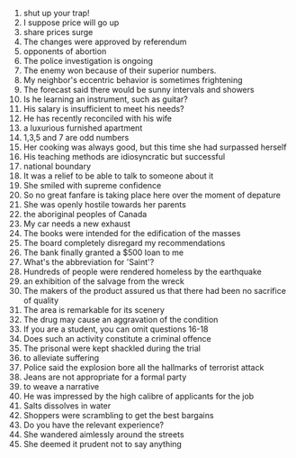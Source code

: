 
1. shut up your trap!
2. I suppose price will go up
3. share prices surge
4. The changes were approved by referendum
5. opponents of abortion
6. The police investigation is ongoing
7. The enemy won because of their superior numbers.
8. My neighbor's eccentric behavior is sometimes frightening
9. The forecast said there would be sunny intervals and showers
10. Is he learning an instrument, such as guitar?
11.  His salary is insufficient to meet his needs?
12. He has recently reconciled with his wife
13. a luxurious furnished apartment
14. 1,3,5 and 7 are odd numbers
15. Her cooking was always good, but this time she had surpassed herself
16. His teaching methods are idiosyncratic but successful
17. national boundary
18. It was a relief to be able to talk to someone about it
19. She smiled with supreme confidence
20. So no great fanfare is taking place here over the moment of depature
21. She was openly hostile towards her parents
22. the aboriginal peoples of Canada
23. My car needs a new exhaust
24. The books were intended for the edification of the masses
25. The board completely disregard my recommendations
26. The bank finally granted a $500 loan to me
27. What's the abbreviation for 'Saint'?
28. Hundreds of people were rendered homeless by the earthquake
29. an exhibition of the salvage from the wreck
30. The makers of the product assured us that there had been no sacrifice of quality
31. The area is remarkable for its scenery
32. The drug may cause an aggravation of the condition
33. If you are a student, you can omit questions 16-18
34. Does such an activity constitute a criminal offence
35. The prisonal were kept shackled during the trial
36. to alleviate suffering
37. Police said the explosion bore all the hallmarks of terrorist attack
38. Jeans are not appropriate for a formal party
39. to weave a narrative
40. He was impressed by the high calibre of applicants for the job
41. Salts dissolves in water
42. Shoppers were scrambling to get the best bargains
43. Do you have the relevant experience?
44. She wandered aimlessly around the streets
45. She deemed it prudent not to say anything
